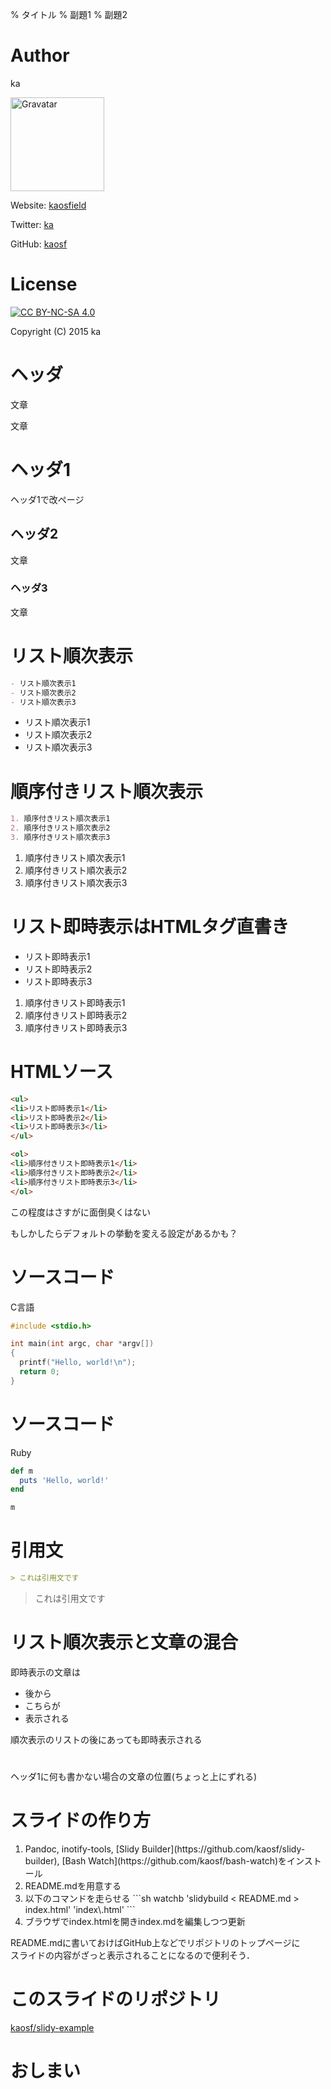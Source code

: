 % タイトル
% 副題1
% 副題2

# Author

ka

<!-- [![Gravatar](https://gravatar.com/avatar/884be098693425b409d25aaec5091de8?s=150)](https://gravatar.com/ka000) -->


[<img alt="Gravatar" src="https://gravatar.com/avatar/884be098693425b409d25aaec5091de8?s=150" width="150px" height="150px">](https://gravatar.com/ka000)

Website: [kaosfield](http://www.kaosfield.net)

Twitter: [ka](https://twitter.com/ka_)

GitHub: [kaosf](https://github.com/kaosf)

# License

[![CC BY-NC-SA 4.0](https://licensebuttons.net/l/by-nc-sa/4.0/88x31.png)](http://creativecommons.org/licenses/by-nc-sa/4.0/)

Copyright (C) 2015 ka

# ヘッダ

文章

文章

# ヘッダ1

ヘッダ1で改ページ

## ヘッダ2

文章

### ヘッダ3

文章

# リスト順次表示

```md
- リスト順次表示1
- リスト順次表示2
- リスト順次表示3
```

- リスト順次表示1
- リスト順次表示2
- リスト順次表示3

# 順序付きリスト順次表示

```md
1. 順序付きリスト順次表示1
2. 順序付きリスト順次表示2
3. 順序付きリスト順次表示3
```

1. 順序付きリスト順次表示1
2. 順序付きリスト順次表示2
3. 順序付きリスト順次表示3

# リスト即時表示はHTMLタグ直書き

<ul>
<li>リスト即時表示1</li>
<li>リスト即時表示2</li>
<li>リスト即時表示3</li>
</ul>

<ol>
<li>順序付きリスト即時表示1</li>
<li>順序付きリスト即時表示2</li>
<li>順序付きリスト即時表示3</li>
</ol>

# HTMLソース

```html
<ul>
<li>リスト即時表示1</li>
<li>リスト即時表示2</li>
<li>リスト即時表示3</li>
</ul>

<ol>
<li>順序付きリスト即時表示1</li>
<li>順序付きリスト即時表示2</li>
<li>順序付きリスト即時表示3</li>
</ol>
```

この程度はさすがに面倒臭くはない

もしかしたらデフォルトの挙動を変える設定があるかも？

# ソースコード

C言語

```c
#include <stdio.h>

int main(int argc, char *argv[])
{
  printf("Hello, world!\n");
  return 0;
}
```

# ソースコード

Ruby

```ruby
def m
  puts 'Hello, world!'
end

m
```

# 引用文

```markdown
> これは引用文です
```

> これは引用文です

# リスト順次表示と文章の混合

即時表示の文章は

- 後から
- こちらが
- 表示される

順次表示のリストの後にあっても即時表示される

#

ヘッダ1に何も書かない場合の文章の位置(ちょっと上にずれる)

# スライドの作り方

<ol>
<li>Pandoc, inotify-tools, [Slidy Builder](https://github.com/kaosf/slidy-builder), [Bash Watch](https://github.com/kaosf/bash-watch)をインストール</li>
<li>README.mdを用意する</li>
<li>以下のコマンドを走らせる
```sh
watchb 'slidybuild < README.md > index.html' 'index\.html'
```
</li>
<li>ブラウザでindex.htmlを開きindex.mdを編集しつつ更新</li>
</ol>

README.mdに書いておけばGitHub上などでリポジトリのトップページに  
スライドの内容がざっと表示されることになるので便利そう．

# このスライドのリポジトリ

[kaosf/slidy-example](https://github.com/kaosf/slidy-example)

# おしまい
